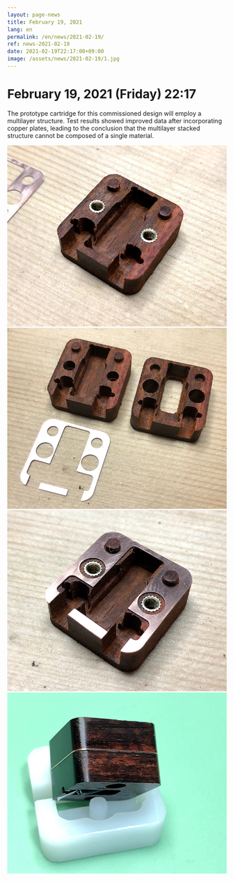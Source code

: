 ```yaml
---
layout: page-news
title: February 19, 2021
lang: en
permalink: /en/news/2021-02-19/
ref: news-2021-02-19
date: 2021-02-19T22:17:00+09:00
image: /assets/news/2021-02-19/1.jpg
---
```



# February 19, 2021 (Friday) 22:17

The prototype cartridge for this commissioned design will employ a multilayer structure. Test results showed improved data after incorporating copper plates, leading to the conclusion that the multilayer stacked structure cannot be composed of a single material.

![1](/assets/news/2021-02-19/1.jpg)
![2](/assets/news/2021-02-19/2.jpg)
![3](/assets/news/2021-02-19/3.jpg)
![4](/assets/news/2021-02-19/4.jpg)
